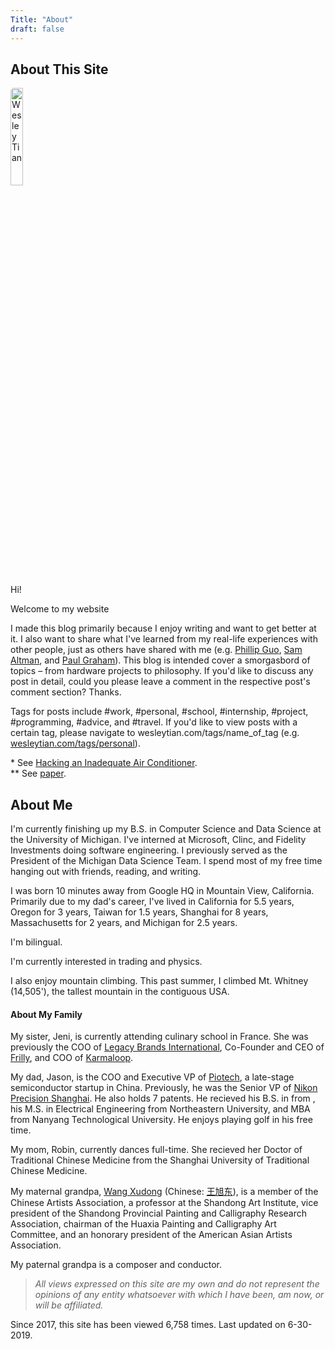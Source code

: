 ```yaml
---
Title: "About"
draft: false
---
```


## About This Site

<img src="/me2.jpg" alt="Wesley Tian"
        title="Me" style="width:20%;height:20%;border-radius:5px 25px" class="center"/>

Hi! 

Welcome to my website

I made this blog primarily because I enjoy writing and want to get better at it. I also want to share what I've learned from my real-life experiences with other people, just as others have shared with me (e.g. [Phillip Guo](www.pgbovine.net), [Sam Altman](blog.samaltman.com), and [Paul Graham](paulgraham.com)). This blog is intended cover a smorgasbord of topics – from hardware projects to philosophy. If you'd like to discuss any post in detail, could you please leave a comment in the respective post's comment section? Thanks.

Tags for posts include #work, #personal, #school, #internship, #project, #programming, #advice, and #travel. If you'd like to view posts with a certain tag, please navigate to wesleytian.com/tags/name_of_tag (e.g. [wesleytian.com/tags/personal](/tags/personal)).


<!-- Wesley Tian is currently studying Computer Science and Data Science at the [University of Michigan](https://umich.edu/). He previously served as the President of the [Michigan Data Science Team](https://www.mdst.club/), a competitive data science team funded by Google, the National Science Foundation, and the [Michigan Institute of Data Science](https://midas.umich.edu/). Media outlets such as the [The New York Times](https://www.nytimes.com/2017/03/27/us/flint-water-lead-pipes.html?_r=0) and others have covered MDST's work for social good.

In the past few years, Wesley has worked on research and development at an Internet of things startup with [Rui Wang](https://people.cs.umass.edu/~ruiwang/)&#42;, machine learning research in healthcare with [Jenna Wiens](http://www-personal.umich.edu/~wiensj/), and philosophy in artificial intelligence with [Rich Thomason](http://web.eecs.umich.edu/~rthomaso/)&#42;&#42;. Last summer, he was hired by conversational AI startup, [Clinc](https://clinc.com/), to improve their machine learning models. This past summer, he developed internal tools under Microsoft's Cloud + AI Platform.

He was born in Mountain View, California, and then moved to Oregon, Taiwan, back to Oregon, Shanghai, Massachusetts, and finally, Michigan. He spent the first two years of his undergrad in Amherst, MA, first studying Environmental Science, then Computer Science and Mathematics. He thanks these moves for his openness to different perspectives and helping form many of his unique thoughts. Outside of school and work, he enjoys reading, writing, and hiking. His favorite hikes include Greece's [Mount Olympus](https://www.alltrails.com/trail/greece/crete--3/mount-olympus-from-prionia-trailhead?u=i), the [Cascade Pass and Sahale Arm Trail](https://www.alltrails.com/trail/us/washington/cascade-pass-and-sahale-arm-trail--2) in Washington's North Cascades National Park, and [Mount Whitney](https://www.alltrails.com/trail/us/california/mount-whitney-via-mount-whitney-trail), the tallest mountain in the contiguous US.
 -->

&#42; See [Hacking an Inadequate Air Conditioner](https://wesleytian.github.io/2016/ac_hack/). <br>
&#42;&#42; See [paper](https://drive.google.com/file/d/1eWGKG3tjlNllsdLcThaYQGSemOWjcSg7/view).

## About Me

I'm currently finishing up my B.S. in Computer Science and Data Science at the University of Michigan. I've interned at Microsoft, Clinc, and Fidelity Investments doing software engineering. I previously served as the President of the Michigan Data Science Team. I spend most of my free time hanging out with friends, reading, and writing.

I was born 10 minutes away from Google HQ in Mountain View, California. Primarily due to my dad's career, I've lived in California for 5.5 years, Oregon for 3 years, Taiwan for 1.5 years, Shanghai for 8 years, Massachusetts for 2 years, and Michigan for 2.5 years.

I'm bilingual.

I'm currently interested in trading and physics.

I also enjoy mountain climbing. This past summer, I climbed Mt. Whitney (14,505'), the tallest mountain in the contiguous USA.


#### About My Family

My sister, Jeni, is currently attending culinary school in France. She was previously the COO of [Legacy Brands International](https://lacannabisnews.com/chuuuch-cannabis-product-line-with-bishop-don-magic-juan-announced-as-the-latest-addition-to-legacy-brands-internationals-portfolio/), Co-Founder and CEO of [Frilly](https://ktla.com/2017/11/29/customize-your-fashion-with-frilly-com/), and COO of [Karmaloop](https://en.wikipedia.org/wiki/Karmaloop). 

My dad, Jason, is the COO and Executive VP of [Piotech](http://en.sypiotech.cn), a late-stage semiconductor startup in China. Previously, he was the Senior VP of [Nikon Precision Shanghai](https://www.nikon.com). He also holds 7 patents. He recieved his B.S. in from , his M.S. in Electrical Engineering from Northeastern University, and MBA from Nanyang Technological University. He enjoys playing golf in his free time. 

My mom, Robin, currently dances full-time. She recieved her Doctor of Traditional Chinese Medicine from the Shanghai University of Traditional Chinese Medicine.

My maternal grandpa, [Wang Xudong](https://translate.google.com/translate?sl=auto&tl=en&u=https%3A%2F%2Fbaike.baidu.com%2Fitem%2F王旭东%2F13352093%3Ffr%3Daladdin) (Chinese: [王旭东](https://baike.baidu.com/item/王旭东/13352093?fr=aladdin)), is a member of the Chinese Artists Association, a professor at the Shandong Art Institute, vice president of the Shandong Provincial Painting and Calligraphy Research Association, chairman of the Huaxia Painting and Calligraphy Art Committee, and an honorary president of the American Asian Artists Association.

My paternal grandpa is a composer and conductor.




> _All views expressed on this site are my own and do not represent the opinions of any entity whatsoever with which I have been, am now, or will be affiliated._

Since 2017, this site has been viewed 6,758 times. Last updated on 6-30-2019.
